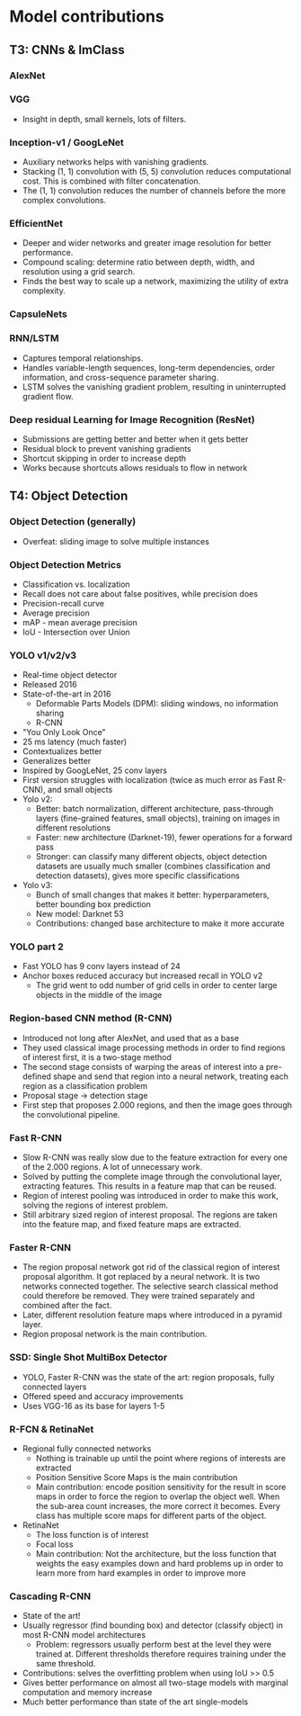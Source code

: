 # Model contributions

## T3: CNNs & ImClass

### AlexNet

### VGG

* Insight in depth, small kernels, lots of filters.

### Inception-v1 / GoogLeNet

* Auxiliary networks helps with vanishing gradients.
* Stacking (1, 1) convolution with (5, 5) convolution reduces computational cost. This is combined with filter concatenation.
* The (1, 1) convolution reduces the number of channels before the more complex convolutions.

### EfficientNet

* Deeper and wider networks and greater image resolution for better performance.
* Compound scaling: determine ratio between depth, width, and resolution using a grid search.
* Finds the best way to scale up a network, maximizing the utility of extra complexity.

### CapsuleNets

### RNN/LSTM

* Captures temporal relationships.
* Handles variable-length sequences, long-term dependencies, order information, and cross-sequence parameter sharing.
* LSTM solves the vanishing gradient problem, resulting in uninterrupted gradient flow.

### Deep residual Learning for Image Recognition (ResNet)

* Submissions are getting better and better when it gets better
* Residual block to prevent vanishing gradients
* Shortcut skipping in order to increase depth
* Works because shortcuts allows residuals to flow in network

## T4: Object Detection

### Object Detection (generally)

* Overfeat: sliding image to solve multiple instances

### Object Detection Metrics

* Classification vs. localization
* Recall does not care about false positives, while precision does
* Precision-recall curve
* Average precision
* mAP - mean average precision
* IoU - Intersection over Union

### YOLO v1/v2/v3

* Real-time object detector
* Released 2016
* State-of-the-art in 2016
  * Deformable Parts Models (DPM): sliding windows, no information sharing
  * R-CNN
* "You Only Look Once"
* 25 ms latency (much faster)
* Contextualizes better
* Generalizes better
* Inspired by GoogLeNet, 25 conv layers
* First version struggles with localization (twice as much error as Fast R-CNN), and small objects
* Yolo v2:
  * Better: batch normalization, different architecture, pass-through layers (fine-grained features, small objects), training on images in different resolutions
  * Faster: new architecture (Darknet-19), fewer operations for a forward pass
  * Stronger: can classify many different objects, object detection datasets are usually much smaller (combines classification and detection datasets), gives more specific classifications
* Yolo v3:
  * Bunch of small changes that makes it better: hyperparameters, better bounding box prediction
  * New model: Darknet 53
  * Contributions: changed base architecture to make it more accurate

### YOLO part 2

* Fast YOLO has 9 conv layers instead of 24
* Anchor boxes reduced accuracy but increased recall in YOLO v2
  * The grid went to odd number of grid cells in order to center large objects in the middle of the image

### Region-based CNN method (R-CNN)

* Introduced not long after AlexNet, and used that as a base
* They used classical image processing methods in order to find regions of interest first, it is a two-stage method
* The second stage consists of warping the areas of interest into a pre-defined shape and send that region into a neural network, treating each region as a classification problem
* Proposal stage -> detection stage
* First step that proposes 2.000 regions, and then the image goes through the convolutional pipeline.

### Fast R-CNN

* Slow R-CNN was really slow due to the feature extraction for every one of the 2.000 regions. A lot of unnecessary work.
* Solved by putting the complete image through the convolutional layer, extracting features. This results in a feature map that can be reused.
* Region of interest pooling was introduced in order to make this work, solving the regions of interest problem.
* Still arbitrary sized region of interest proposal. The regions are taken into the feature map, and fixed feature maps are extracted. 

### Faster R-CNN

* The region proposal network got rid of the classical region of interest proposal algorithm. It got replaced by a neural network. It is two networks connected together. The selective search classical method could therefore be removed. They were trained separately and combined after the fact.
* Later, different resolution feature maps where introduced in a pyramid layer.
* Region proposal network is the main contribution.

### SSD: Single Shot MultiBox Detector

* YOLO, Faster R-CNN was the state of the art: region proposals, fully connected layers
* Offered speed and accuracy improvements
* Uses VGG-16 as its base for layers 1-5

### R-FCN & RetinaNet

* Regional fully connected networks
  * Nothing is trainable up until the point where regions of interests are extracted
  * Position Sensitive Score Maps is the main contribution
  * Main contribution: encode position sensitivity for the result in score maps in order to force the region to overlap the object well. When the sub-area count increases, the more correct it becomes. Every class has multiple score maps for different parts of the object.
* RetinaNet
  * The loss function is of interest
  * Focal loss
  * Main contribution: Not the architecture, but the loss function that weights the easy examples down and hard problems up in order to learn more from hard examples in order to improve more

### Cascading R-CNN

* State of the art!
* Usually regressor (find bounding box) and detector (classify object) in most R-CNN model architectures
  * Problem: regressors usually perform best at the level they were trained at. Different thresholds therefore requires training under the same threshold.
* Contributions: selves the overfitting problem when using IoU >> 0.5
* Gives better performance on almost all two-stage models with marginal computation and memory increase
* Much better performance than state of the art single-models
